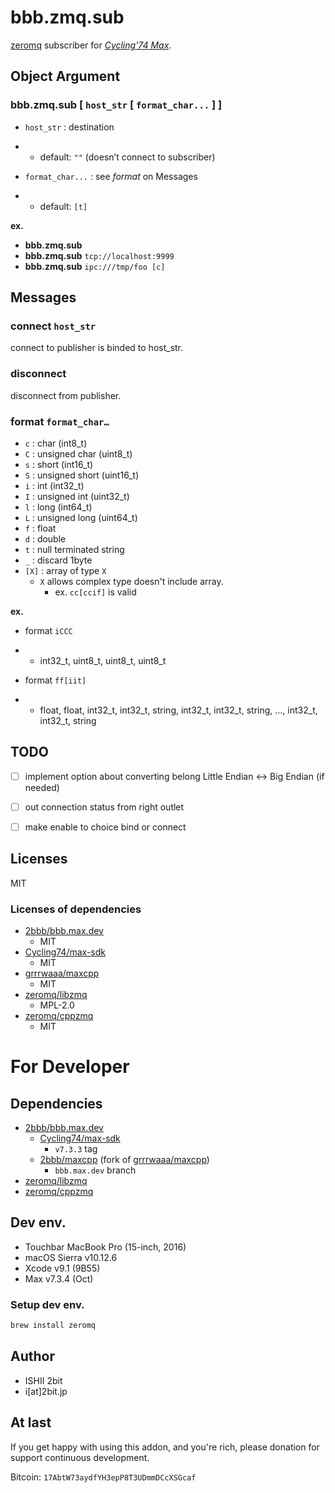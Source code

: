 # bbb.zmq.sub

[zeromq](http://zeromq.org) subscriber for [_Cycling'74 Max_](https://cycling74.com/products/max).

## Object Argument

### **bbb.zmq.sub** [ `host_str` [ `format_char...` ] ]

- `host_str` : destination

- - default: `""` (doesn’t connect to subscriber)

- `format_char...` : see _format_ on Messages

- - default: `[t]`

**ex.**

- **bbb.zmq.sub**
- **bbb.zmq.sub** ``tcp://localhost:9999``
- **bbb.zmq.sub** ``ipc:///tmp/foo [c]``

## Messages

### **connect** `host_str`

connect to publisher is binded to host_str.

### **disconnect**

disconnect from publisher.

### **format** `format_char…`

- `c` : char (int8_t)
- `C` : unsigned char (uint8_t)
- `s` : short (int16_t)
- `S` : unsigned short (uint16_t)
- `i` : int (int32_t)
- `I` : unsigned int (uint32_t)
- `l` : long (int64_t)
- `L` : unsigned long (uint64_t)
- `f` : float
- `d` : double
- `t` : null terminated string
- `_` : discard 1byte
- `[X]` : array of type `X`
  - `X` allows complex type doesn't include array.
    - ex. `cc[ccif]` is valid

**ex.**

- format `iCCC`

- - int32_t, uint8_t, uint8_t, uint8_t

- format `ff[iit]`

- - float, float, int32_t, int32_t, string, int32_t, int32_t, string, …, int32_t, int32_t, string

## TODO

- [ ] implement option about converting belong Little Endian ↔ Big Endian (if needed)


- [ ] out connection status from right outlet
- [ ] make enable to choice bind or connect

## Licenses

MIT

### Licenses of dependencies

- [2bbb/bbb.max.dev](https://github.com/2bbb/bbb.max.dev)
  - MIT
- [Cycling74/max-sdk](https://github.com/Cycling74/max-sdk)
  - MIT
- [grrrwaaa/maxcpp](https://github.com/grrrwaaa/maxcpp)
  - MIT
- [zeromq/libzmq](https://github.com/zeromq/libzmq)
  - MPL-2.0
- [zeromq/cppzmq](https://github.com/zeromq/cppzmq)
  - MIT

# For Developer

## Dependencies

- [2bbb/bbb.max.dev](https://github.com/2bbb/bbb.max.dev)
  - [Cycling74/max-sdk](https://github.com/Cycling74/max-sdk)
    - `v7.3.3` tag
  - [2bbb/maxcpp](https://github.com/grrrwaaa/maxcpp) (fork of [grrrwaaa/maxcpp](https://github.com/grrrwaaa/maxcpp))
    - `bbb.max.dev` branch
- [zeromq/libzmq](https://github.com/zeromq/libzmq)
- [zeromq/cppzmq](https://github.com/zeromq/cppzmq)

## Dev env.

- Touchbar MacBook Pro (15-inch, 2016)
- macOS Sierra v10.12.6
- Xcode v9.1 (9B55)
- Max v7.3.4 (Oct)

### Setup dev env.

```bash
brew install zeromq
```

## Author

* ISHII 2bit
* i[at]2bit.jp

## At last

If you get happy with using this addon, and you're rich, please donation for support continuous development.

Bitcoin: `17AbtW73aydfYH3epP8T3UDmmDCcXSGcaf`

